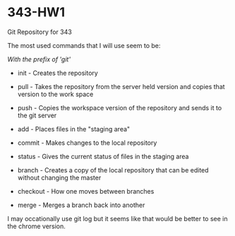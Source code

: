 # 343-HW1
Git Repository for 343


The most used commands that I will use seem to be:

*With the prefix of 'git'*
- init - Creates the repository 

- pull - Takes the repository from the server held version and copies that version to the work space
- push - Copies the workspace version of the repository and sends it to the git server

- add - Places files in the "staging area"
- commit - Makes changes to the local repository
- status - Gives the current status of files in the staging area

- branch - Creates a copy of the local repository that can be edited without changing the master
- checkout - How one moves between branches
- merge - Merges a branch back into another

I may occationally use git log but it seems like that would be better to see in the chrome version. 
